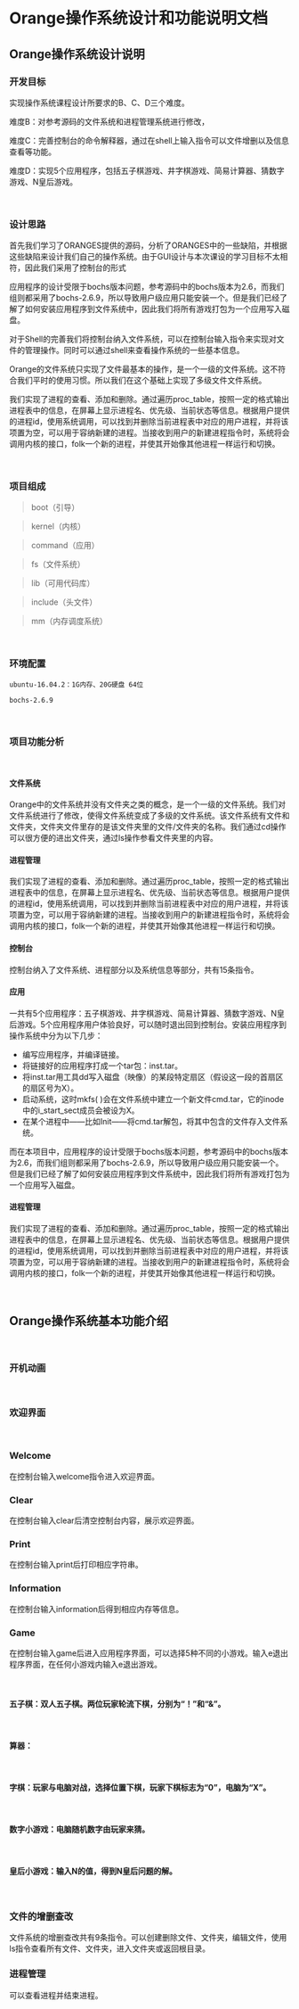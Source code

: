 # Orange操作系统设计和功能说明文档
## Orange操作系统设计说明
### 开发目标

实现操作系统课程设计所要求的B、C、D三个难度。

难度B：对参考源码的文件系统和进程管理系统进行修改，

难度C：完善控制台的命令解释器，通过在shell上输入指令可以文件增删以及信息查看等功能。

难度D：实现5个应用程序，包括五子棋游戏、井字棋游戏、简易计算器、猜数字游戏、N皇后游戏。

 
### 设计思路

首先我们学习了ORANGES提供的源码，分析了ORANGES中的一些缺陷，并根据这些缺陷来设计我们自己的操作系统。由于GUI设计与本次课设的学习目标不太相符，因此我们采用了控制台的形式

应用程序的设计受限于bochs版本问题，参考源码中的bochs版本为2.6，而我们组则都采用了bochs-2.6.9，所以导致用户级应用只能安装一个。但是我们已经了解了如何安装应用程序到文件系统中，因此我们将所有游戏打包为一个应用写入磁盘。

对于Shell的完善我们将控制台纳入文件系统，可以在控制台输入指令来实现对文件的管理操作。同时可以通过shell来查看操作系统的一些基本信息。

Orange的文件系统只实现了文件最基本的操作，是一个一级的文件系统。这不符合我们平时的使用习惯。所以我们在这个基础上实现了多级文件文件系统。

我们实现了进程的查看、添加和删除。通过遍历proc_table，按照一定的格式输出进程表中的信息，在屏幕上显示进程名、优先级、当前状态等信息。根据用户提供的进程id，使用系统调用，可以找到并删除当前进程表中对应的用户进程，并将该项置为空，可以用于容纳新建的进程。当接收到用户的新建进程指令时，系统将会调用内核的接口，folk一个新的进程，并使其开始像其他进程一样运行和切换。

 
### 项目组成

 >boot（引导） 
 
 >kernel（内核） 
 
 >command（应用）
 
 >fs（文件系统）
 
 >lib（可用代码库） 
 
 >include（头文件） 
 
 >mm（内存调度系统）


 
### 环境配置

`ubuntu-16.04.2：1G内存、20G硬盘 64位`

`bochs-2.6.9`

 
### 项目功能分析
 
#### 文件系统

Orange中的文件系统并没有文件夹之类的概念，是一个一级的文件系统。我们对文件系统进行了修改，使得文件系统变成了多级的文件系统。该文件系统有文件和文件夹，文件夹文件里存的是该文件夹里的文件/文件夹的名称。我们通过cd操作可以很方便的进出文件夹，通过ls操作参看文件夹里的内容。
 
#### 进程管理

我们实现了进程的查看、添加和删除。通过遍历proc_table，按照一定的格式输出进程表中的信息，在屏幕上显示进程名、优先级、当前状态等信息。根据用户提供的进程id，使用系统调用，可以找到并删除当前进程表中对应的用户进程，并将该项置为空，可以用于容纳新建的进程。当接收到用户的新建进程指令时，系统将会调用内核的接口，folk一个新的进程，并使其开始像其他进程一样运行和切换。
 
#### 控制台

控制台纳入了文件系统、进程部分以及系统信息等部分，共有15条指令。

#### 应用

一共有5个应用程序：五子棋游戏、井字棋游戏、简易计算器、猜数字游戏、N皇后游戏。5个应用程序用户体验良好，可以随时退出回到控制台。安装应用程序到操作系统中分为以下几步：
 
* 编写应用程序，并编译链接。
 
* 将链接好的应用程序打成一个tar包：inst.tar。
 
* 将inst.tar用工具dd写入磁盘（映像）的某段特定扇区（假设这一段的首扇区的扇区号为X）。
 
* 启动系统，这时mkfs( )会在文件系统中建立一个新文件cmd.tar，它的inode中的i_start_sect成员会被设为X。
 
* 在某个进程中——比如Init——将cmd.tar解包，将其中包含的文件存入文件系统。

而在本项目中，应用程序的设计受限于bochs版本问题，参考源码中的bochs版本为2.6，而我们组则都采用了bochs-2.6.9，所以导致用户级应用只能安装一个。但是我们已经了解了如何安装应用程序到文件系统中，因此我们将所有游戏打包为一个应用写入磁盘。
 
#### 进程管理

我们实现了进程的查看、添加和删除。通过遍历proc_table，按照一定的格式输出进程表中的信息，在屏幕上显示进程名、优先级、当前状态等信息。根据用户提供的进程id，使用系统调用，可以找到并删除当前进程表中对应的用户进程，并将该项置为空，可以用于容纳新建的进程。当接收到用户的新建进程指令时，系统将会调用内核的接口，folk一个新的进程，并使其开始像其他进程一样运行和切换。


 
## Orange操作系统基本功能介绍
 
### 开机动画
 
### 欢迎界面
 
### Welcome

在控制台输入welcome指令进入欢迎界面。
 
### Clear

在控制台输入clear后清空控制台内容，展示欢迎界面。
 
### Print

在控制台输入print后打印相应字符串。
 
### Information

在控制台输入information后得到相应内存等信息。
 
### Game

在控制台输入game后进入应用程序界面，可以选择5种不同的小游戏。输入e退出程序界面，在任何小游戏内输入e退出游戏。

 
#### 五子棋：双人五子棋。两位玩家轮流下棋，分别为“！”和“&”。

 
#### 算器：

 
#### 字棋：玩家与电脑对战，选择位置下棋，玩家下棋标志为“0”，电脑为“X”。

 
#### 数字小游戏：电脑随机数字由玩家来猜。

 
#### 皇后小游戏：输入N的值，得到N皇后问题的解。

 
### 文件的增删查改

文件系统的增删查改共有9条指令。可以创建删除文件、文件夹，编辑文件，使用ls指令查看所有文件、文件夹，进入文件夹或返回根目录。
 
### 进程管理
可以查看进程并结束进程。
